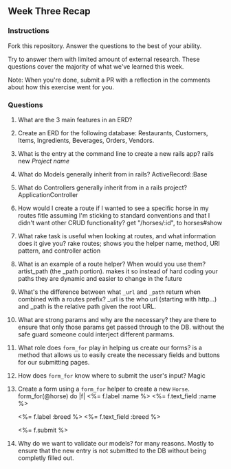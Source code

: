 ## Week Three Recap

### Instructions
Fork this repository. Answer the questions to the best of your ability.

Try to answer them with limited amount of external research. These questions cover the majority of what we've learned this week.

Note: When you're done, submit a PR with a reflection in the comments about how this exercise went for you.

### Questions

1. What are the 3 main features in an ERD?
2. Create an ERD for the following database: Restaurants, Customers, Items, Ingredients, Beverages, Orders, Vendors.
3. What is the entry at the command line to create a new rails app?
    rails new *Project name*
4. What do Models generally inherit from in rails?
    ActiveRecord::Base
5. What do Controllers generally inherit from in a rails project?
    ApplicationController
6. How would I create a route if I wanted to see a specific horse in my routes fitle assuming I'm sticking to standard conventions and that I didn't want other CRUD functionality?
  get "/horses/:id", to horses#show
7. What rake task is useful when looking at routes, and what information does it give you?
    rake routes; shows you the helper name, method, URI pattern, and controller action
8. What is an example of a route helper? When would you use them?
    artist_path (the _path portion). makes it so instead of hard coding your paths they are dynamic and easier to change in the future
9. What's the difference between what `_url` and `_path` return when combined with a routes prefix?
    _url is the who url (starting with http...) and _path is the relative path given the root URL.  
10. What are strong params and why are the necessary?
    they are there to ensure that only those params get passed through to the DB. without the safe guard someone could interject different parmams.
11. What role does `form_for` play in helping us create our forms?
    is a method that allows us to easily create the necessary fields and buttons for our submitting pages.
12. How does `form_for` know where to submit the user's input?
    Magic
13. Create a form using a `form_for` helper to create a new `Horse`. 
    form_for(@horse) do |f|
      <%= f.label :name %>
      <%= f.text_field :name %>

      <%= f.label :breed %>
      <%= f.text_field :breed %>

      <%= f.submit %>
14. Why do we want to validate our models?
    for many reasons. Mostly to ensure that the new entry is not submitted to the DB without being completly filled out. 
